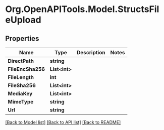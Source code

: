 
# Org.OpenAPITools.Model.StructsFileUpload

## Properties

Name | Type | Description | Notes
------------ | ------------- | ------------- | -------------
**DirectPath** | **string** |  | 
**FileEncSha256** | **List&lt;int&gt;** |  | 
**FileLength** | **int** |  | 
**FileSha256** | **List&lt;int&gt;** |  | 
**MediaKey** | **List&lt;int&gt;** |  | 
**MimeType** | **string** |  | 
**Url** | **string** |  | 

[[Back to Model list]](../README.md#documentation-for-models)
[[Back to API list]](../README.md#documentation-for-api-endpoints)
[[Back to README]](../README.md)

